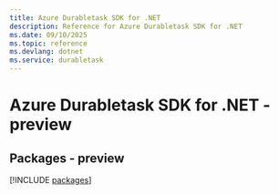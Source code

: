 ```yaml
---
title: Azure Durabletask SDK for .NET
description: Reference for Azure Durabletask SDK for .NET
ms.date: 09/10/2025
ms.topic: reference
ms.devlang: dotnet
ms.service: durabletask
---
```

# Azure Durabletask SDK for .NET - preview
## Packages - preview
[!INCLUDE [packages](durabletask-index.md)]
